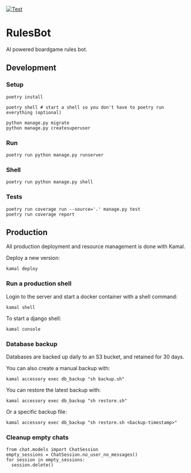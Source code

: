 [![Test](https://github.com/daugaard/rulesbot/actions/workflows/test.yml/badge.svg)](https://github.com/daugaard/rulesbot/actions/workflows/test.yml)

# RulesBot
AI powered boardgame rules bot.


## Development
### Setup

```
poetry install

poetry shell # start a shell so you don't have to poetry run everything (optional)

python manage.py migrate
python manage.py createsuperuser
```

### Run

```
poetry run python manage.py runserver
```

### Shell

```
poetry run python manage.py shell
```

### Tests

```
poetry run coverage run --source='.' manage.py test
poetry run coverage report
```

## Production
All production deployment and resource management is done with Kamal.

Deploy a new version:
```
kamal deploy
```

### Run a production shell

Login to the server and start a docker container with a shell command:
```
kamal shell
```

To start a django shell:
```
kamal console
```

### Database backup
Databases are backed up daily to an S3 bucket, and retained for 30 days.

You can also create a manual backup with:
```
kamal accessory exec db_backup "sh backup.sh"
```

You can restore the latest backup with:
```
kamal accessory exec db_backup "sh restore.sh"
```
Or a specific backup file:
```
kamal accessory exec db_backup "sh restore.sh <backup-timestamp>"
```


### Cleanup empty chats

```
from chat.models import ChatSession
empty_sessions = ChatSession.no_user_no_messages()
for session in empty_sessions:
  session.delete()
```
